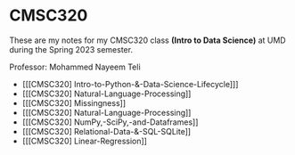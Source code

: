 # CMSC320

These are my notes for my CMSC320 class **(Intro to Data Science)** at UMD during the Spring 2023 semester.

Professor: Mohammed Nayeem Teli

- [[[CMSC320] Intro-to-Python-&-Data-Science-Lifecycle]]]
- [[[CMSC320] Natural-Language-Processing]]
- [[[CMSC320] Missingness]]
- [[[CMSC320] Natural-Language-Processing]]
- [[[CMSC320] NumPy,-SciPy,-and-Dataframes]]
- [[[CMSC320] Relational-Data-&-SQL-SQLite]]
- [[[CMSC320] Linear-Regression]]
  